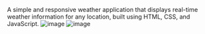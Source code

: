 
A simple and responsive weather application that displays real-time weather information for any location, built using HTML, CSS, and JavaScript.
![image](https://github.com/user-attachments/assets/4dfaaa78-23df-46f6-8f8c-0a5173002a1e)
![image](https://github.com/user-attachments/assets/479d3bc2-caef-4074-80ac-5ba8f5c3d263)



